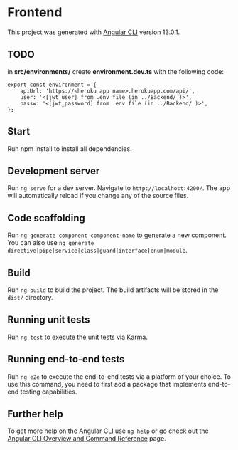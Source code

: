 # Frontend

This project was generated with [Angular CLI](https://github.com/angular/angular-cli) version 13.0.1.

## TODO
in **src/environments/** create **environment.dev.ts** with the following code:
```
export const environment = {
	apiUrl: 'https://<heroku app name>.herokuapp.com/api/',
	user: '<[jwt_user] from .env file (in ../Backend/ )>',
	passw: '<[jwt_password] from .env file (in ../Backend/ )>',
}; 
```
## Start
Run npm install to install all dependencies.


## Development server

Run `ng serve` for a dev server. Navigate to `http://localhost:4200/`. The app will automatically reload if you change any of the source files.

## Code scaffolding

Run `ng generate component component-name` to generate a new component. You can also use `ng generate directive|pipe|service|class|guard|interface|enum|module`.

## Build

Run `ng build` to build the project. The build artifacts will be stored in the `dist/` directory.

## Running unit tests

Run `ng test` to execute the unit tests via [Karma](https://karma-runner.github.io).

## Running end-to-end tests

Run `ng e2e` to execute the end-to-end tests via a platform of your choice. To use this command, you need to first add a package that implements end-to-end testing capabilities.

## Further help

To get more help on the Angular CLI use `ng help` or go check out the [Angular CLI Overview and Command Reference](https://angular.io/cli) page.
